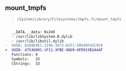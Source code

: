 ## mount_tmpfs

> `/System/Library/Filesystems/tmpfs.fs/mount_tmpfs`

```diff

   __DATA.__data: 0x240
   - /usr/lib/libSystem.B.dylib
   - /usr/lib/libutil.dylib
-  UUID: 6289E9E1-2196-3473-A1F1-50549F42C919
+  UUID: 47536081-1F11-3FBE-9AD9-4FD915B1A44F
   Functions: 4
   Symbols:   25
   CStrings:  33

```
